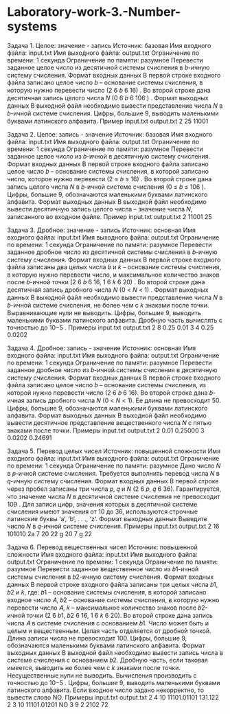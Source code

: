 # Laboratory-work-3.-Number-systems

Задача 1. Целое: значение - запись
Источник: базовая
Имя входного файла: input.txt
Имя выходного файла: output.txt
Ограничение по времени: 1 секунда
Ограничение по памяти: разумное
Перевести заданное целое число из десятичной системы счисления в 𝑏-ичную систему
счисления.
Формат входных данных
В первой строке входного файла записано целое число 𝑏 – основание системы счисления,
в которую нужно перевести число (2 6 𝑏 6 16) .
Во второй строке дана десятичная запись целого числа 𝑁 (0 6 𝑏 6 106
) .
Формат выходных данных
В выходной файл необходимо вывести представление числа 𝑁 в 𝑏-ичной системе счисления. Цифры, большие 9, выводить маленькими буквами латинского алфавита.
Пример
input.txt output.txt
2
25
11001

Задача 2. Целое: запись - значение
Источник: базовая
Имя входного файла: input.txt
Имя выходного файла: output.txt
Ограничение по времени: 1 секунда
Ограничение по памяти: разумное
Перевести заданное целое число из 𝑏-ичной в десятичную систему счисления.
Формат входных данных
В первой строке входного файла записано целое число 𝑏 – основание системы счисления, в
которой записано число, которое нужно перевести (2 ≤ 𝑏 ≤ 16) .
Во второй строке дана запись целого числа 𝑁 в 𝑏-ичной системе счисления (0 ≤ 𝑏 ≤ 106
).
Цифры, большие 9, обозначаются маленькими буквами латинского алфавита.
Формат выходных данных
В выходной файл необходимо вывести десятичную запись целого числа – значение числа
𝑁, записанного во входном файле.
Пример
input.txt output.txt
2
11001
25

Задача 3. Дробное: значение - запись
Источник: основная
Имя входного файла: input.txt
Имя выходного файла: output.txt
Ограничение по времени: 1 секунда
Ограничение по памяти: разумное
Перевести заданное дробное число из десятичной системы счисления в 𝑏-ичную систему
счисления.
Формат входных данных
В первой строке входного файла записаны два целых числа 𝑏 и 𝑘 – основание системы счисления, в которую нужно перевести число, и максимальное количество знаков после
𝑏-ичной точки (2 6 𝑏 6 16, 1 6 𝑘 6 20) .
Во второй строке дана десятичная запись дробного числа 𝑁 (0 < 𝑁 < 1) .
Формат выходных данных
В выходной файл необходимо вывести представление числа 𝑁 в 𝑏-ичной системе счисления, не более чем с 𝑘 знаками после точки. Выравнивающие нули не выводить. Цифры,
большие 9, выводить маленькими буквами латинского алфавита.
Дробную часть вычислять с точностью до 10−5
.
Примеры
input.txt output.txt
2 8
0.25
0.01
3 4
0.25
0.0202

Задача 4. Дробное: запись - значение
Источник: основная
Имя входного файла: input.txt
Имя выходного файла: output.txt
Ограничение по времени: 1 секунда
Ограничение по памяти: разумное
Перевести заданное дробное число из 𝑏-ичной системы счисления в десятичную систему
счисления.
Формат входных данных
В первой строке входного файла записано целое число 𝑏 – основание системы счисления,
из которой нужно перевести число (2 6 𝑏 6 16).
Во второй строке дана 𝑏-ичная запись дробного числа 𝑁 (0 < 𝑁 < 1). Ее длина не превосходит 50. Цифры, большие 9, обозначаются маленькими буквами латинского алфавита.
Формат выходных данных
В выходной файл необходимо вывести десятичное представление вещественного числа 𝑁
с пятью знаками после точки.
Примеры
input.txt output.txt
2
0.01
0.25000
3
0.0202
0.24691

Задача 5. Перевод целых чисел
Источник: повышенной сложности
Имя входного файла: input.txt
Имя выходного файла: output.txt
Ограничение по времени: 1 секунда
Ограничение по памяти: разумное
Дано число 𝑁 в 𝑝-ичной системе счисления.
Требуется выполнить перевод числа 𝑁 в 𝑞-ичную систему счисления.
Формат входных данных
В первой строке через пробел записаны три числа 𝑝, 𝑞 и 𝑁 (2 6 𝑝, 𝑞 6 36). Гарантируется,
что значение числа 𝑁 в десятичной системе счисления не превосходит 109
.
Для записи цифр, значения которых в десятичной системе счисления имеют значения от
10 до 36, используются строчные латинские буквы ‘a‘, ‘b‘, . . ., ‘z‘.
Формат выходных данных
Выведите число 𝑁 в 𝑞-ичной системе счисления.
Примеры
input.txt output.txt
2 16 101010 2a
7 20 22 g
20 7 g 22

Задача 6. Перевод вещественных чисел
Источник: повышенной сложности
Имя входного файла: input.txt
Имя выходного файла: output.txt
Ограничение по времени: 1 секунда
Ограничение по памяти: разумное
Перевести заданное вещественное число из 𝑏1-ичной системы счисления в 𝑏2-ичную систему счисления.
Формат входных данных
В первой строке входного файла записаны три целых числа 𝑏1, 𝑏2 и 𝑘, где:
𝑏1 – основание системы счисления, в которой записано входное число 𝐴,
𝑏2 – основание системы счисления, в которую нужно перевести число 𝐴,
𝑘 – максимальное количество знаков после 𝑏2-ичной точки (2 6 𝑏1, 𝑏2 6 16, 1 6 𝑘 6 20).
Во второй строке дана запись числа 𝐴 в системе счисления с основанием 𝑏1. Число может
быть и целым и вещественным. Целая часть отделяется от дробной точкой. Длина записи
числа не превосходит 100. Цифры, большие 9, обозначаются маленькими буквами латинского
алфавита.
Формат выходных данных
В выходной файл необходимо вывести запись числа в системе счисления с основанием
𝑏2. Дробную часть, если таковая имеется, выводить не более чем с 𝑘 знаками после точки.
Несущественные нули не выводить. Вычисления производить с точностью до 10−5
. Цифры,
большие 9, выводить маленькими буквами латинского алфавита.
Если входное число задано некорректно, то вывести слово NO.
Примеры
input.txt output.txt
2 4 10
11101.01101
131.122
2 3 10
11101.01201
NO
3 9 2
2102
72


